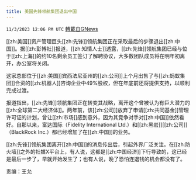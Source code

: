 ```yaml
---
title: 美国先锋领航集团退出中国
---
```

`11/3/2023 12:06 PM UTC` [轉載自GNews](https://gnews.org/articles/1918994)

[[zh:美国]]资产管理巨头[[zh:先锋]]领航集团正在采取最后的步骤退出[[zh:中国]]。据[[zh:彭博社]]报道，[[zh:知情人士]]透露，[[zh:先锋]]领航集团已经与位于[[zh:上海]]的约10名剩余员工签订了解聘协议，大多数团队成员将在明年初离开，办公室将关闭。

这家总部位于[[zh:美国]]宾西法尼亚州的[[zh:公司]]上个月出售了与[[zh:蚂蚁集团]]合资的[[zh:机器人]]咨询企业中49%股权，但在年底前还将提供支持，以顺利完成过渡。

报道指出，[[zh:先锋]]领航集团正在转变其战略，离开这个曾被认为有巨大潜力的[[zh:全球第二大经济体]]。两年前，该[[zh:公司]]放弃了申请[[zh:共同基金]]管理许可证的计划，曾让[[zh:市场]]感到意外，因为其竞争对手对[[zh:中国]]依然看好。自那以来，富达国际（Fidelity International Ltd.）和[[zh:黑岩]][[zh:公司]]（BlackRock Inc.）都已经增加了在[[zh:中国]]的业务。

[[zh:先锋]]领航集团离开[[zh:中国]]的消息传出后，引起外界广泛关注。在[[zh:防火墙]]之外的社媒X平台上，有人说，这都是[[zh:中国经济]]下行导致的，这已经是最后一步了，早就开始发生了；也有人说，晚了恐怕连退钱的机会都没有了。

责编：王允
